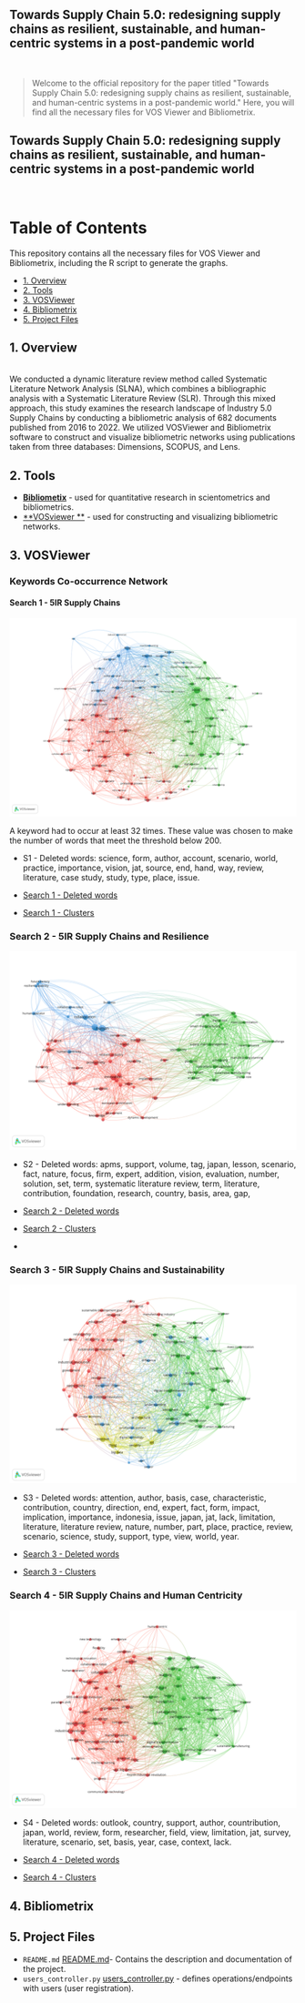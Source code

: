 
 
<h2>Towards Supply Chain 5.0: redesigning supply chains as resilient, sustainable, and human-centric systems in a post-pandemic world </h2>

 
 <br> 
 
 
>Welcome to the official repository for the paper titled "Towards Supply Chain 5.0: redesigning supply chains as resilient, sustainable, and human-centric systems in a post-pandemic world." Here, you will find all the necessary files for VOS Viewer and Bibliometrix. 


<h2>Towards Supply Chain 5.0: redesigning supply chains as resilient, sustainable, and human-centric systems in a post-pandemic world </h2>

 <br> 
 
<h1>Table of Contents</h1>
This repository contains all the necessary files for VOS Viewer and Bibliometrix, including the R script to generate the graphs. 

<!-- TOC -->
- [1. Overview](#1-overview)
- [2. Tools](#2-project-files)
- [3. VOSViewer](#3-vosviewer)
- [4. Bibliometrix](#4-bibliometrix)
- [5. Project Files](#5-project-files)
   
<!-- /TOC -->
 
## 1. Overview 
 <br> 
 We conducted a dynamic literature review method called Systematic Literature Network Analysis (SLNA), which combines a bibliographic analysis with a Systematic Literature Review (SLR). Through this mixed approach, this study examines the research landscape of Industry 5.0 Supply Chains by conducting a bibliometric analysis of 682 documents published from 2016 to 2022. We utilized VOSViewer and Bibliometrix software to construct and visualize bibliometric networks using publications taken from three databases: Dimensions, SCOPUS, and Lens. 
 
<br>  

## 2. Tools 

* [**Bibliometix**](https://www.bibliometrix.org/home/) - used for quantitative research in scientometrics and bibliometrics.  
* [**VOSviewer **](https://www.vosviewer.com/) - used for constructing and visualizing bibliometric networks.

## 3. VOSViewer 

### Keywords Co-occurrence Network

#### Search 1 - 5IR Supply Chains
  
![print](/VOSVIEWER_BibliometricMaps/S1.png)

A keyword had to occur at least 32 times. These value was chosen to make the number of words that meet the threshold below 200. 

* S1 - Deleted words: science, form, author, account, scenario, world, practice, importance, vision, jat, source, end, hand, way, review, literature, case study, study, type, place, issue. 

* [Search 1 - Deleted words](https://github.com/alicevillar/TowardsSupplyChain-5.0/blob/main/Search-1/S1png.png) 
* [Search 1 - Clusters](https://github.com/alicevillar/TowardsSupplyChain-5.0/blob/main/Search-1/S1png.png) 

### Search 2 - 5IR Supply Chains and Resilience 

![print](/VOSVIEWER_BibliometricMaps/S2.png)

* S2 - Deleted words: apms, support, volume, tag, japan, lesson, scenario, fact, nature, focus, firm, expert, addition, vision, evaluation, number, solution, set, term, systematic literature review, term, literature, contribution, foundation, research, country, basis, area, gap, 

* [Search 2 - Deleted words](https://github.com/alicevillar/TowardsSupplyChain-5.0/blob/main/Search-1/S1png.png) 
* [Search 2 - Clusters](https://github.com/alicevillar/TowardsSupplyChain-5.0/blob/main/Search-1/S1png.png) 
* 
### Search 3 - 5IR Supply Chains and Sustainability 

![print](/VOSVIEWER_BibliometricMaps/S3.png)
* S3 - Deleted words: attention, author, basis, case, characteristic, contribution, country, direction, end, expert, fact, form, impact, implication, importance, indonesia, issue, japan, jat, lack, limitation, literature, literature review, nature, number, part, place, practice, review, scenario, science, study, support, type, view, world, year.

* [Search 3 - Deleted words](https://github.com/alicevillar/TowardsSupplyChain-5.0/blob/main/Search-1/S1png.png) 
* [Search 3 - Clusters](https://github.com/alicevillar/TowardsSupplyChain-5.0/blob/main/Search-1/S1png.png) 
 
### Search 4 - 5IR Supply Chains and Human Centricity  

![print](/VOSVIEWER_BibliometricMaps/S4.png)

* S4 - Deleted words: outlook, country, support, author, countribution, japan, world, review, form, researcher, field, view, limitation, jat, survey, literature, scenario, set, basis, year, case, context, lack.

* [Search 4 - Deleted words](https://github.com/alicevillar/TowardsSupplyChain-5.0/blob/main/Search-1/S1png.png) 
* [Search 4 - Clusters](https://github.com/alicevillar/TowardsSupplyChain-5.0/blob/main/Search-1/S1png.png) 

## 4. Bibliometrix 

## 5. Project Files

* `README.md` [README.md](https://github.com/alicevillar/sfa_api/blob/main/README.md)- Contains the description and documentation of the project. 
* `users_controller.py` [users_controller.py](https://github.com/alicevillar/sfa_api/blob/main/controllers/users_controller.py) - defines operations/endpoints with users (user registration). 

 
 
 
